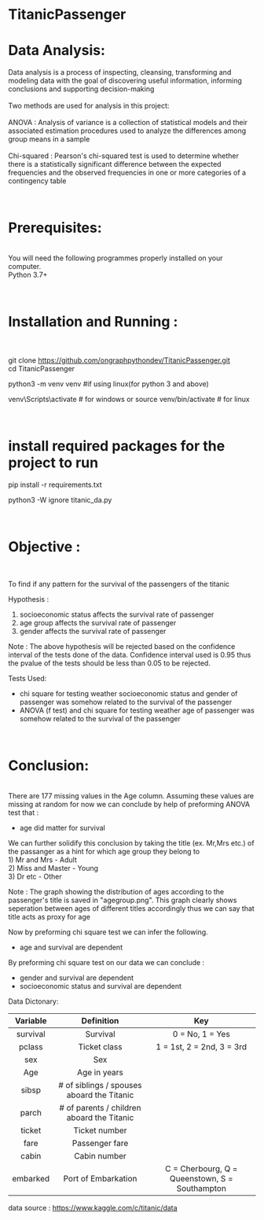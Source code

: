 # TitanicPassenger
# Data Analysis:
Data analysis is a process of inspecting, cleansing, transforming and modeling data with the goal of discovering useful information, informing conclusions and supporting decision-making<br><br>
Two methods are used for analysis in this project:<br> <br>
ANOVA : Analysis of variance is a collection of statistical models and their associated estimation procedures used to analyze the differences among group means in a sample<br><br>
Chi-squared :  Pearson's chi-squared test is used to determine whether there is a statistically significant difference between the expected frequencies and the observed frequencies in one or more categories of a contingency table

<br><h1>Prerequisites:</h1><br>
You will need the following programmes properly installed on your computer.<br>
Python 3.7+ <br>

<br><h1>Installation and Running :</h1><br><br>
git clone https://github.com/ongraphpythondev/TitanicPassenger.git <br>
cd TitanicPassenger<br>

python3 -m venv venv #if using linux(for python 3 and above)

venv\Scripts\activate # for windows or source venv/bin/activate # for linux

<br><h1>install required packages for the project to run</h1>
pip install -r requirements.txt

python3 -W ignore titanic_da.py


<br><h1>Objective : </h1><br>

To find if any pattern for the survival of the passengers of the titanic
 
Hypothesis : 
  1) socioeconomic status affects the survival rate of passenger
  2) age group affects the survival rate of passenger
  3) gender affects the survival rate of passenger

Note : The above hypothesis will be rejected based on the confidence interval of the tests done of the data.
       Confidence interval used is 0.95 thus the pvalue of the tests should be less than 0.05 to be rejected.

Tests Used:

- chi square for testing weather socioeconomic status and gender of passenger was somehow related to the survival of the passenger
- ANOVA (f test) and chi square for testing weather age of passenger was somehow related to the survival of the passenger

<br><h1>Conclusion:</h1><br>
  There are 177 missing values in the Age column. Assuming these values are missing at random for now we can conclude by help of preforming ANOVA test that :    

  - age did matter for survival

  We can further solidify this conclusion by taking the title (ex. Mr,Mrs etc.) of the passanger as a hint for which age group they belong to<br>
    1) Mr and Mrs - Adult<br>
    2) Miss and Master - Young<br>
    3) Dr etc - Other<br>

  Note : The graph showing the distribution of ages according to the passenger's title is saved in "agegroup.png". 
         This graph clearly shows seperation between ages of different titles accordingly thus we can say that title acts as proxy for age

  Now by preforming chi square test we can infer the following.  

  - age and survival are dependent 

  By preforming chi square test on our data we can conclude : 

  - gender and survival are dependent
  - socioeconomic status and survival are dependent


</h2>Data Dictonary:</h2>

Variable   |	Definition				   |	Key
:---:|:---:|:---:|
survival   |	Survival				   |	0 = No, 1 = Yes
pclass	   |	Ticket class				   |	1 = 1st, 2 = 2nd, 3 = 3rd
sex	   |	Sex
Age	   |	Age in years
sibsp	   |	# of siblings / spouses aboard the Titanic	
parch	   |	# of parents / children aboard the Titanic	
ticket	   |	Ticket number	
fare	   |	Passenger fare	
cabin	   |	Cabin number	
embarked   |	Port of Embarkation			   |	C = Cherbourg, Q = Queenstown, S = Southampton


data source : https://www.kaggle.com/c/titanic/data




